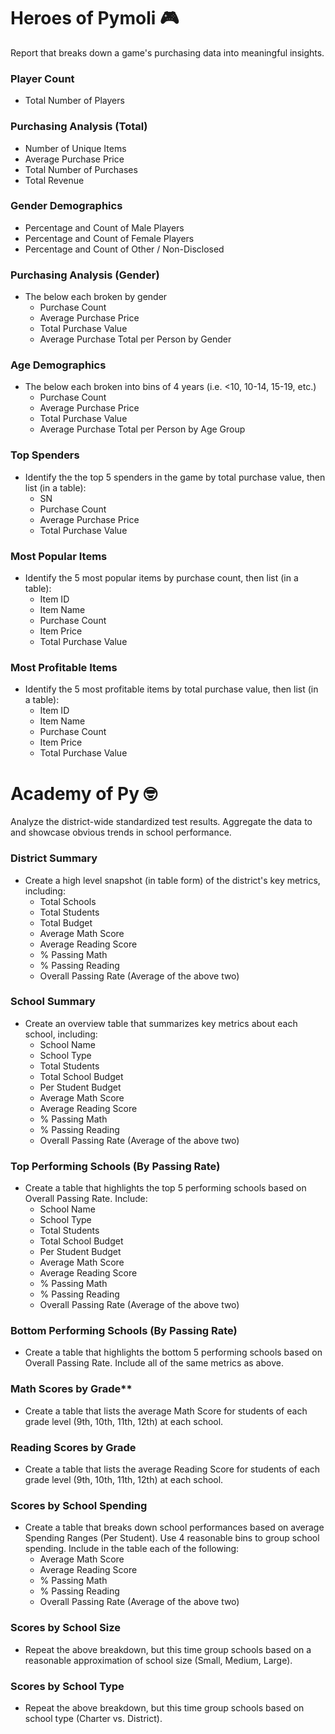 # Heroes of Pymoli :video_game:

Report that breaks down a game's purchasing data into meaningful insights.

### Player Count
* Total Number of Players

### Purchasing Analysis (Total)
* Number of Unique Items
* Average Purchase Price
* Total Number of Purchases
* Total Revenue

### Gender Demographics
* Percentage and Count of Male Players
* Percentage and Count of Female Players
* Percentage and Count of Other / Non-Disclosed

### Purchasing Analysis (Gender)
* The below each broken by gender
  * Purchase Count
  * Average Purchase Price
  * Total Purchase Value
  * Average Purchase Total per Person by Gender

### Age Demographics

* The below each broken into bins of 4 years (i.e. &lt;10, 10-14, 15-19, etc.)
  * Purchase Count
  * Average Purchase Price
  * Total Purchase Value
  * Average Purchase Total per Person by Age Group

### Top Spenders
* Identify the the top 5 spenders in the game by total purchase value, then list (in a table):
  * SN
  * Purchase Count
  * Average Purchase Price
  * Total Purchase Value

### Most Popular Items
* Identify the 5 most popular items by purchase count, then list (in a table):
  * Item ID
  * Item Name
  * Purchase Count
  * Item Price
  * Total Purchase Value

### Most Profitable Items
* Identify the 5 most profitable items by total purchase value, then list (in a table):
  * Item ID
  * Item Name
  * Purchase Count
  * Item Price
  * Total Purchase Value




# Academy of Py :nerd_face:

Analyze the district-wide standardized test results. Aggregate the data to and showcase obvious trends in school performance.

### District Summary
* Create a high level snapshot (in table form) of the district's key metrics, including:
  * Total Schools
  * Total Students
  * Total Budget
  * Average Math Score
  * Average Reading Score
  * % Passing Math
  * % Passing Reading
  * Overall Passing Rate (Average of the above two)

### School Summary
* Create an overview table that summarizes key metrics about each school, including:
  * School Name
  * School Type
  * Total Students
  * Total School Budget
  * Per Student Budget
  * Average Math Score
  * Average Reading Score
  * % Passing Math
  * % Passing Reading
  * Overall Passing Rate (Average of the above two)

### Top Performing Schools (By Passing Rate)
* Create a table that highlights the top 5 performing schools based on Overall Passing Rate. Include:
  * School Name
  * School Type
  * Total Students
  * Total School Budget
  * Per Student Budget
  * Average Math Score
  * Average Reading Score
  * % Passing Math
  * % Passing Reading
  * Overall Passing Rate (Average of the above two)

### Bottom Performing Schools (By Passing Rate)
* Create a table that highlights the bottom 5 performing schools based on Overall Passing Rate. Include all of the same metrics as above.

### Math Scores by Grade\*\*
* Create a table that lists the average Math Score for students of each grade level (9th, 10th, 11th, 12th) at each school.

### Reading Scores by Grade
* Create a table that lists the average Reading Score for students of each grade level (9th, 10th, 11th, 12th) at each school.

### Scores by School Spending
* Create a table that breaks down school performances based on average Spending Ranges (Per Student). Use 4 reasonable bins to group school spending. Include in the table each of the following:
  * Average Math Score
  * Average Reading Score
  * % Passing Math
  * % Passing Reading
  * Overall Passing Rate (Average of the above two)

### Scores by School Size
* Repeat the above breakdown, but this time group schools based on a reasonable approximation of school size (Small, Medium, Large).

### Scores by School Type
* Repeat the above breakdown, but this time group schools based on school type (Charter vs. District).

